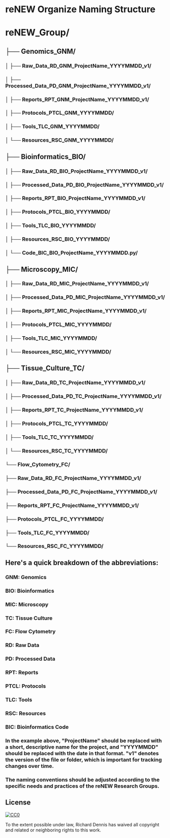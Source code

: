  # reNEW Organize Naming Structure
 
#  reNEW_Group/
##  ├── Genomics_GNM/
### │   ├── Raw_Data_RD_GNM_ProjectName_YYYYMMDD_v1/
### │   ├── Processed_Data_PD_GNM_ProjectName_YYYYMMDD_v1/
### │   ├── Reports_RPT_GNM_ProjectName_YYYYMMDD_v1/
### │   ├── Protocols_PTCL_GNM_YYYYMMDD/
### │   ├── Tools_TLC_GNM_YYYYMMDD/
### │   └── Resources_RSC_GNM_YYYYMMDD/
##  ├── Bioinformatics_BIO/
### │   ├── Raw_Data_RD_BIO_ProjectName_YYYYMMDD_v1/
### │   ├── Processed_Data_PD_BIO_ProjectName_YYYYMMDD_v1/
### │   ├── Reports_RPT_BIO_ProjectName_YYYYMMDD_v1/
### │   ├── Protocols_PTCL_BIO_YYYYMMDD/
### │   ├── Tools_TLC_BIO_YYYYMMDD/
### │   ├── Resources_RSC_BIO_YYYYMMDD/
### │   └── Code_BIC_BIO_ProjectName_YYYYMMDD.py/
##  ├── Microscopy_MIC/
### │   ├── Raw_Data_RD_MIC_ProjectName_YYYYMMDD_v1/
### │   ├── Processed_Data_PD_MIC_ProjectName_YYYYMMDD_v1/
### │   ├── Reports_RPT_MIC_ProjectName_YYYYMMDD_v1/
### │   ├── Protocols_PTCL_MIC_YYYYMMDD/
### │   ├── Tools_TLC_MIC_YYYYMMDD/
### │   └── Resources_RSC_MIC_YYYYMMDD/
##  ├── Tissue_Culture_TC/
### │   ├── Raw_Data_RD_TC_ProjectName_YYYYMMDD_v1/
### │   ├── Processed_Data_PD_TC_ProjectName_YYYYMMDD_v1/
### │   ├── Reports_RPT_TC_ProjectName_YYYYMMDD_v1/
### │   ├── Protocols_PTCL_TC_YYYYMMDD/
### │   ├── Tools_TLC_TC_YYYYMMDD/
### │   └── Resources_RSC_TC_YYYYMMDD/
### └── Flow_Cytometry_FC/
### ├── Raw_Data_RD_FC_ProjectName_YYYYMMDD_v1/
###    ├── Processed_Data_PD_FC_ProjectName_YYYYMMDD_v1/
###    ├── Reports_RPT_FC_ProjectName_YYYYMMDD_v1/
###    ├── Protocols_PTCL_FC_YYYYMMDD/
###    ├── Tools_TLC_FC_YYYYMMDD/
###    └── Resources_RSC_FC_YYYYMMDD/

##  Here's a quick breakdown of the abbreviations:

### GNM: Genomics
### BIO: Bioinformatics
### MIC: Microscopy
### TC: Tissue Culture
### FC: Flow Cytometry
### RD: Raw Data
### PD: Processed Data
### RPT: Reports
### PTCL: Protocols
### TLC: Tools
### RSC: Resources
### BIC: Bioinformatics Code

### In the example above, "ProjectName" should be replaced with a short, descriptive name for the project, and "YYYYMMDD" should be replaced with the date in that format. "v1" denotes the version of the file or folder, which is important for tracking changes over time. 

### The naming conventions should be adjusted according to the specific needs and practices of the reNEW Research Groups.

## License

[![CC0](https://mirrors.creativecommons.org/presskit/buttons/88x31/svg/cc-zero.svg)](https://creativecommons.org/publicdomain/zero/1.0)

To the extent possible under law, Richard Dennis has waived all copyright and related or neighboring rights to this work.
